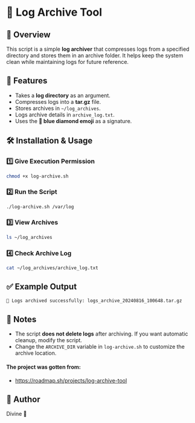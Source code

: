 # 🔹 Log Archive Tool

## 📌 Overview
This script is a simple **log archiver** that compresses logs from a specified directory and stores them in an archive folder. It helps keep the system clean while maintaining logs for future reference.

## 🚀 Features
- Takes a **log directory** as an argument.
- Compresses logs into a **tar.gz** file.
- Stores archives in `~/log_archives`.
- Logs archive details in `archive_log.txt`.
- Uses the **🔹 blue diamond emoji** as a signature.

## 🛠️ Installation & Usage

### 1️⃣ **Give Execution Permission**
```bash
chmod +x log-archive.sh
```

### 2️⃣ **Run the Script**
```bash
./log-archive.sh /var/log
```

### 3️⃣ **View Archives**
```bash
ls ~/log_archives
```

### 4️⃣ **Check Archive Log**
```bash
cat ~/log_archives/archive_log.txt
```

## ✅ Example Output
```bash
🔹 Logs archived successfully: logs_archive_20240816_100648.tar.gz
```

## 📌 Notes
- The script **does not delete logs** after archiving. If you want automatic cleanup, modify the script.
- Change the `ARCHIVE_DIR` variable in `log-archive.sh` to customize the archive location.

#### The project was gotten from:
- https://roadmap.sh/projects/log-archive-tool

## 🔹 Author
  Divine 🚀